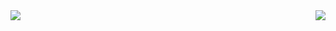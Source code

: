 
<img align="right" src="https://github-readme-stats.vercel.app/api?username=jarektkaczyk&count_private=true&show_icons=true&theme=cobalt&custom_title=This year in numbers" />

<img align="left" src="https://github-readme-stats.vercel.app/api/top-langs/?username=jarektkaczyk&layout=compact" />
